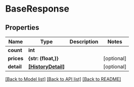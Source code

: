 # BaseResponse


## Properties
Name | Type | Description | Notes
------------ | ------------- | ------------- | -------------
**count** | **int** |  | 
**prices** | **{str: (float,)}** |  | [optional] 
**detail** | [**[HistoryDetail]**](HistoryDetail.md) |  | [optional] 

[[Back to Model list]](../README.md#documentation-for-models) [[Back to API list]](../README.md#documentation-for-api-endpoints) [[Back to README]](../README.md)


